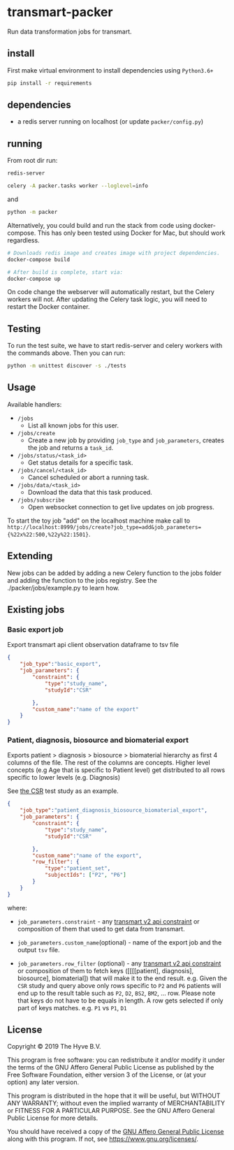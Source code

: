 # transmart-packer

Run data transformation jobs for transmart.

## install

First make virtual environment to install dependencies using `Python3.6+`

```bash
pip install -r requirements
```

## dependencies

* a redis server running on localhost (or update `packer/config.py`)

## running 

From root dir run:

```bash
redis-server
``` 

```bash
celery -A packer.tasks worker --loglevel=info
``` 

and

```bash
python -m packer
``` 

Alternatively, you could build and run the stack from code using docker-compose. This
has only been tested using Docker for Mac, but should work regardless.

```bash
# Downloads redis image and creates image with project dependencies.
docker-compose build

# After build is complete, start via:
docker-compose up
``` 

On code change the webserver will automatically restart, but the Celery workers will not.
After updating the Celery task logic, you will need to restart the Docker container.

## Testing
To run the test suite, we have to start redis-server and celery workers with the commands above.
Then you can run:

```bash
python -m unittest discover -s ./tests
```

## Usage

Available handlers:
- `/jobs`
   - List all known jobs for this user.
- `/jobs/create`
   - Create a new job by providing `job_type` and `job_parameters`, creates the job and returns a `task_id`.
- `/jobs/status/<task_id>`
   - Get status details for a specific task.
- `/jobs/cancel/<task_id>`
   - Cancel scheduled or abort a running task.
- `/jobs/data/<task_id>`
   - Download the data that this task produced.
- `/jobs/subscribe`
   - Open websocket connection to get live updates on job progress. 

To start the toy job "add" on the localhost machine 
make call to `http://localhost:8999/jobs/create?job_type=add&job_parameters={%22x%22:500,%22y%22:1501}`.


## Extending
New jobs can be added by adding a new Celery function to the jobs folder and adding 
the function to the jobs registry. See the ./packer/jobs/example.py to learn how.


## Existing jobs

### Basic export job

Export transmart api client observation dataframe to tsv file

```json
{
	"job_type":"basic_export",
	"job_parameters": {
		"constraint": {
			"type":"study_name",
			"studyId":"CSR"

		},
		"custom_name":"name of the export"
	}
}
```

### Patient, diagnosis, biosource and biomaterial export

Exports patient > diagnosis > biosource > biomaterial hierarchy as first 4 columns of the file.
The rest of the columns are concepts. Higher level concepts (e.g Age that is specific to Patient level)
get distributed to all rows specific to lower levels (e.g. Diagnosis)

See [the CSR](https://github.com/thehyve/transmart-core/tree/dev/transmart-data/test_studies/CSR) test study as an example.

```json
{
	"job_type":"patient_diagnosis_biosource_biomaterial_export",
	"job_parameters": {
		"constraint": {
			"type":"study_name",
			"studyId":"CSR"

		},
		"custom_name":"name of the export",
		"row_filter": {
			"type":"patient_set",
			"subjectIds": ["P2", "P6"]
		}
	}
}
```

where:

 - `job_parameters.constraint` - any [transmart v2 api constraint](https://github.com/thehyve/transmart-core/blob/dev/open-api/swagger.yaml)
or composition of them that used to get data from transmart.

 - `job_parameters.custom_name`(optional) - name of the export job and the output `tsv` file.
 - `job_parameters.row_filter` (optional) - any [transmart v2 api constraint](https://github.com/thehyve/transmart-core/blob/dev/open-api/swagger.yaml)
 or composition of them to fetch keys ([[[[patient], diagnosis], biosource], biomaterial]) that will make it to the end result.
 e.g. Given the `CSR` study and query above only rows specific to `P2` and `P6` patients will end up to the result table such as `P2`, `D2`, `BS2`, `BM2`, ... row.
 Please note that keys do not have to be equals in length. A row gets selected if only part of keys matches. e.g. `P1` vs `P1`, `D1`

## License
Copyright &copy; 2019 The Hyve B.V.

This program is free software: you can redistribute it and/or modify
it under the terms of the GNU Affero General Public License as
published by the Free Software Foundation, either version 3 of the
License, or (at your option) any later version.

This program is distributed in the hope that it will be useful,
but WITHOUT ANY WARRANTY; without even the implied warranty of
MERCHANTABILITY or FITNESS FOR A PARTICULAR PURPOSE. See the
GNU Affero General Public License for more details.

You should have received a copy of the [GNU Affero General Public License](LICENSE)
along with this program. If not, see https://www.gnu.org/licenses/.
